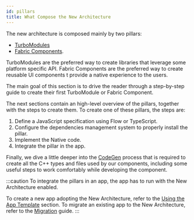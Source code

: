 ```yaml
---
id: pillars
title: What Compose the New Architecture
---
```


The new architecture is composed mainly by two pillars:

- [TurboModules](pillars-turbomodules)
- [Fabric Components](pillars-fabric-components).

TurboModules are the preferred way to create libraries that leverage some platform specific API. Fabric Components are the preferred way to create reusable UI components t provide a native experience to the users.

The main goal of this section is to drive the reader through a step-by-step guide to create their first TurboModule or Fabric Component.

The next sections contain an high-level overview of the pillars, together with the steps to create them. To create one of these pillars, the steps are:

1. Define a JavaScript specification using Flow or TypeScript.
1. Configure the dependencies management system to properly install the pillar.
1. Implement the Native code.
1. Integrate the pillar in the app.

Finally, we dive a little deeper into the [CodeGen](pillars-codegen) process that is required to create all the C++ types and files used by our components, including some useful steps to work comfortably while developing the component.

:::caution
To integrate the pillars in an app, the app has to run with the New Architecture enabled.

To create a new app adopting the New Architecture, refer to the [Using the App Template](use-app-template) section.
To migrate an existing app to the New Architecture, refer to the [Migration](../new-architecture-intro) guide.
:::
